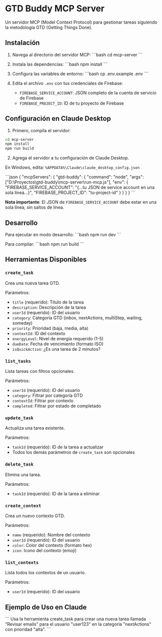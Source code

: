 # GTD Buddy MCP Server

Un servidor MCP (Model Context Protocol) para gestionar tareas siguiendo la metodología GTD (Getting Things Done).

## Instalación

1. Navega al directorio del servidor MCP:
\`\`\`bash
cd mcp-server
\`\`\`

2. Instala las dependencias:
\`\`\`bash
npm install
\`\`\`

3. Configura las variables de entorno:
\`\`\`bash
cp .env.example .env
\`\`\`

4. Edita el archivo `.env` con tus credenciales de Firebase:
   - `FIREBASE_SERVICE_ACCOUNT`: JSON completo de la cuenta de servicio de Firebase
   - `FIREBASE_PROJECT_ID`: ID de tu proyecto de Firebase

## Configuración en Claude Desktop

1. Primero, compila el servidor:
```bash
cd mcp-server
npm install
npm run build
```

2. Agrega el servidor a tu configuración de Claude Desktop. 

En Windows, edita: `%APPDATA%\Claude\claude_desktop_config.json`

\`\`\`json
{
  "mcpServers": {
    "gtd-buddy": {
      "command": "node",
      "args": ["D:\\Proyectos\\gtd-buddy\\mcp-server\\run-mcp.js"],
      "env": {
        "FIREBASE_SERVICE_ACCOUNT": "{...tu JSON de service account en una sola línea...}",
        "FIREBASE_PROJECT_ID": "tu-project-id"
      }
    }
  }
}
\`\`\`

**Nota importante**: El JSON de `FIREBASE_SERVICE_ACCOUNT` debe estar en una sola línea, sin saltos de línea.

## Desarrollo

Para ejecutar en modo desarrollo:
\`\`\`bash
npm run dev
\`\`\`

Para compilar:
\`\`\`bash
npm run build
\`\`\`

## Herramientas Disponibles

### `create_task`
Crea una nueva tarea GTD.

Parámetros:
- `title` (requerido): Título de la tarea
- `description`: Descripción de la tarea
- `userId` (requerido): ID del usuario
- `category`: Categoría GTD (inbox, nextActions, multiStep, waiting, someday)
- `priority`: Prioridad (baja, media, alta)
- `contextId`: ID del contexto
- `energyLevel`: Nivel de energía requerido (1-5)
- `dueDate`: Fecha de vencimiento (formato ISO)
- `isQuickAction`: ¿Es una tarea de 2 minutos?

### `list_tasks`
Lista tareas con filtros opcionales.

Parámetros:
- `userId` (requerido): ID del usuario
- `category`: Filtrar por categoría GTD
- `contextId`: Filtrar por contexto
- `completed`: Filtrar por estado de completado

### `update_task`
Actualiza una tarea existente.

Parámetros:
- `taskId` (requerido): ID de la tarea a actualizar
- Todos los demás parámetros de `create_task` son opcionales

### `delete_task`
Elimina una tarea.

Parámetros:
- `taskId` (requerido): ID de la tarea a eliminar

### `create_context`
Crea un nuevo contexto GTD.

Parámetros:
- `name` (requerido): Nombre del contexto
- `userId` (requerido): ID del usuario
- `color`: Color del contexto (formato hex)
- `icon`: Icono del contexto (emoji)

### `list_contexts`
Lista todos los contextos de un usuario.

Parámetros:
- `userId` (requerido): ID del usuario

## Ejemplo de Uso en Claude

\`\`\`
Usa la herramienta create_task para crear una nueva tarea llamada "Revisar emails" para el usuario "user123" en la categoría "nextActions" con prioridad "alta".
\`\`\`

